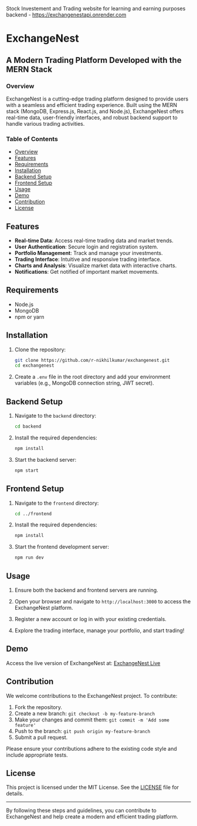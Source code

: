Stock Investement and Trading website for learning and earning purposes
backend - https://exchangenestapi.onrender.com


# ExchangeNest

## A Modern Trading Platform Developed with the MERN Stack

### Overview

ExchangeNest is a cutting-edge trading platform designed to provide users with a seamless and efficient trading experience. Built using the MERN stack (MongoDB, Express.js, React.js, and Node.js), ExchangeNest offers real-time data, user-friendly interfaces, and robust backend support to handle various trading activities.

### Table of Contents

- [Overview](#overview)
- [Features](#features)
- [Requirements](#requirements)
- [Installation](#installation)
- [Backend Setup](#backend-setup)
- [Frontend Setup](#frontend-setup)
- [Usage](#usage)
- [Demo](#demo)
- [Contribution](#contribution)
- [License](#license)

## Features

- **Real-time Data**: Access real-time trading data and market trends.
- **User Authentication**: Secure login and registration system.
- **Portfolio Management**: Track and manage your investments.
- **Trading Interface**: Intuitive and responsive trading interface.
- **Charts and Analysis**: Visualize market data with interactive charts.
- **Notifications**: Get notified of important market movements.

## Requirements

- Node.js
- MongoDB
- npm or yarn

## Installation

1. Clone the repository:
    ```bash
    git clone https://github.com/r-nikhilkumar/exchangenest.git
    cd exchangenest
    ```

2. Create a `.env` file in the root directory and add your environment variables (e.g., MongoDB connection string, JWT secret).

## Backend Setup

1. Navigate to the `backend` directory:
    ```bash
    cd backend
    ```

2. Install the required dependencies:
    ```bash
    npm install
    ```

3. Start the backend server:
    ```bash
    npm start
    ```

## Frontend Setup

1. Navigate to the `frontend` directory:
    ```bash
    cd ../frontend
    ```

2. Install the required dependencies:
    ```bash
    npm install
    ```

3. Start the frontend development server:
    ```bash
    npm run dev
    ```

## Usage

1. Ensure both the backend and frontend servers are running.

2. Open your browser and navigate to `http://localhost:3000` to access the ExchangeNest platform.

3. Register a new account or log in with your existing credentials.

4. Explore the trading interface, manage your portfolio, and start trading!

## Demo
Access the live version of ExchangeNest at: [ExchangeNest Live](https://exchange-next.vercel.app)

## Contribution

We welcome contributions to the ExchangeNest project. To contribute:

1. Fork the repository.
2. Create a new branch: `git checkout -b my-feature-branch`
3. Make your changes and commit them: `git commit -m 'Add some feature'`
4. Push to the branch: `git push origin my-feature-branch`
5. Submit a pull request.

Please ensure your contributions adhere to the existing code style and include appropriate tests.

## License

This project is licensed under the MIT License. See the [LICENSE](LICENSE) file for details.

---

By following these steps and guidelines, you can contribute to ExchangeNest and help create a modern and efficient trading platform.
